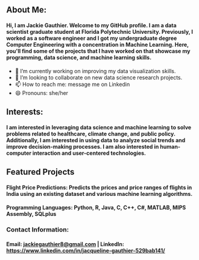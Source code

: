 ## About Me:

#### Hi, I am Jackie Gauthier. Welcome to my GitHub profile. I am a data scientist graduate student at Florida Polytechnic University. Previously, I worked as a software engineer and I got my undergraduate degree Computer Engineering with a concentration in Machine Learning. Here, you'll find some of the projects that I have worked on that showcase my programming, data science, and machine learning skills.

- 🔭 I’m currently working on improving my data visualization skills.
- 👯 I’m looking to collaborate on new data science research projects.
- 📫 How to reach me: message me on Linkedin
- 😄 Pronouns: she/her

## Interests:

#### I am interested in leveraging data science and machine learning to solve problems related to healthcare, climate change, and public policy. Additionally, I am interested in using data to analyze social trends and improve decision-making processes. I am also interested in human-computer interaction and user-centered technologies.

## Featured Projects
#### Flight Price Predictions: Predicts the prices and price ranges of flights in India using an existing dataset and various machine learning algorithms.

#### Programming Languages: Python, R, Java, C, C++, C#, MATLAB, MIPS Assembly, SQLplus

### Contact Information:
#### Email: jackiegauthier8@gmail.com | LinkedIn: https://www.linkedin.com/in/jacqueline-gauthier-529bab141/


